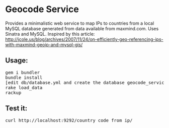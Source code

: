 # Geocode Service

Provides a minimalistic web service to map IPs to countries from a local MySQL database generated from data available from maxmind.com. Uses Sinatra and MySQL. Inspired by this article: http://jcole.us/blog/archives/2007/11/24/on-efficiently-geo-referencing-ips-with-maxmind-geoip-and-mysql-gis/

## Usage:

<pre>
gem i bundler
bundle install
[edit db/database.yml and create the database geocode_service]
rake load_data
rackup
</pre>

## Test it:

<pre>
curl http://localhost:9292/country_code_from_ip/<some ip here>
</pre>